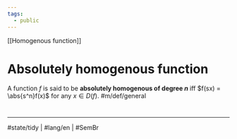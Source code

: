 ```yaml
---
tags:
  - public
---
```

[[Homogenous function]]
# Absolutely homogenous function

A function $f$ is said to be **absolutely homogenous of degree $n$** 
iff $f(sx) = \abs{s^n}f(x)$ for any $x \in D(f)$. #m/def/general 


#
---
#state/tidy | #lang/en | #SemBr
